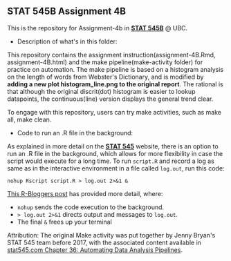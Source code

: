 ## STAT 545B Assignment 4B

This is the repository for Assignment-4b in [__STAT 545B__](https://stat545.stat.ubc.ca/) @ UBC.


+ Description of what's in this folder:

This repository contains the assignment instruction(assignment-4B.Rmd, assignment-4B.html) and the make pipeline(make-activity folder) for practice on automation.
The make pipeline is based on a histogram analysis on the length of words from Webster's Dictionary, and is modified by **adding a new plot histogram_line.png to the original report**. The rational is that although the original discrit(dot) histogram is easier to lookup datapoints, the continuous(line) version displays the general trend clear. 

   To engage with this repository, users can try make activities, such as make all, make clean.

+ Code to run an .R file in the background:

As explained in more detail on the [__STAT 545__](https://stat545.stat.ubc.ca/notes/notes-b05/) website, there is an option to run an .R file in the background, which allows for more flexibility in case the script would execute for a long time. To run `script.R` and record a log as same as in the interactive environment in a file called `log.out`, run this code:

```
nohup Rscript script.R > log.out 2>&1 &
```

[This R-Bloggers post](https://www.r-bloggers.com/2012/01/long-running-r-commands-unix-screen-nohup-and-r/) has provided more detail, where:

- `nohup` sends the code execution to the background.
- `> log.out 2>&1` directs output and messages to `log.out`.
- The final `&` frees up your terminal 


Attribution: The original Make activity was put together by Jenny Bryan's STAT 545 team before 2017, with the associated content available in [stat545.com Chapter 36: Automating Data Analysis Pipelines](https://stat545.com/automating-pipeline.html).
